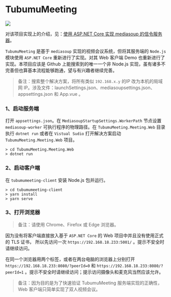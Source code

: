 # TubumuMeeting

![](http://blog.tubumu.com/postimages/mediasoup-01/004.jpg)

对该项目实现上的介绍，见：[使用 ASP.NET Core 实现 mediasoup 的信令服务器](https://blog.tubumu.com/2020/05/05/mediasoup-01/)。

`TubumuMeeting` 是基于 `mediasoup` 实现的视频会议系统，但将其服务端的 `Node.js` 模块使用 `ASP.NET Core` 重新进行了实现。对其 Web 客户端 Demo 也重新进行了实现。本项目应该是 Github 上能搜索到的唯一一个非 Node.js 实现，虽有诸多不完善但也算基本流程能够跑通，望与有兴趣者继续完善。

> 备注：搜索整个解决方案，将所有类似 `192.168.x.y` 的IP 改为本机的局域网 IP。涉及文件：launchSettings.json、mediasoupsettings.json、appsettings.json 和 App.vue 。

### 1、启动服务端

打开 `appsettings.json`。在 `MediasoupStartupSettings.WorkerPath` 节点设置 `mediasoup-worker` 可执行程序的物理路径。在 `TubumuMeeting.Meeting.Web` 目录执行 `dotnet run` 或者在 `Vistual Sudio` 打开解决方案启动 `TubumuMeeting.Meeting.Web` 项目。

```
> cd TubumuMeeting.Meeting.Web
> dotnet run
```

### 2、启动客户端

在 `tubumumeeting-client` 安装 Node.js 包并运行。

```
> cd tubumumeeting-client
> yarn install
> yarn serve
```

### 3、打开浏览器

>备注：请使用 Chrome、Firefox 或 Edge 浏览器。

因为没有将客户端直接放入基于 `ASP.NET Core` 的 Web 项目中并且没有使用正式的 TLS 证书， 所以先访问一次 `https://192.168.18.233:5001/` 。提示不安全时请继续访问。

在同一个浏览器用两个标签，或者在两台电脑的浏览器上分别打开 `https://192.168.18.233:8080/?peerId=0` 和 `https://192.168.18.233:8080/?peerId=1` 。提示不安全时请继续访问；提示访问摄像头和麦克风当然应该允许。

> 备注：因为目的是为了快速验证 TubumuMeeting 服务端实现的正确性，Web 客户端只简单实现了双人视频会议。


